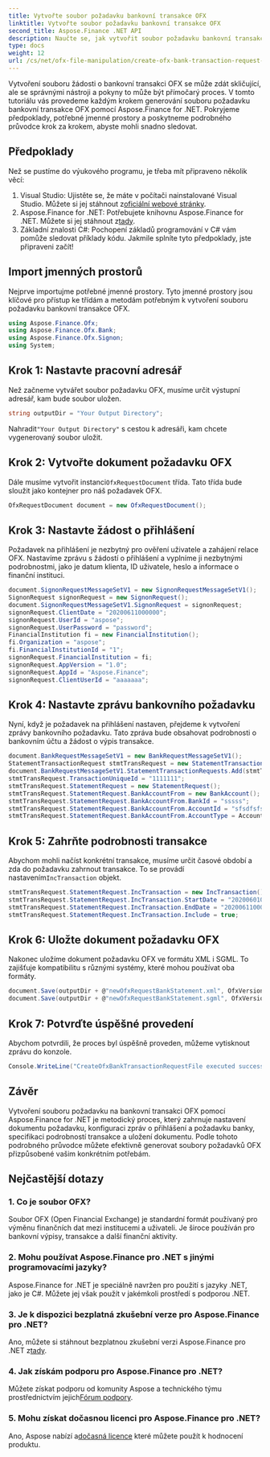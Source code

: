 ```yaml
---
title: Vytvořte soubor požadavku bankovní transakce OFX
linktitle: Vytvořte soubor požadavku bankovní transakce OFX
second_title: Aspose.Finance .NET API
description: Naučte se, jak vytvořit soubor požadavku bankovní transakce OFX pomocí Aspose.Finance for .NET s naším podrobným průvodcem krok za krokem. #Apose #Finance
type: docs
weight: 12
url: /cs/net/ofx-file-manipulation/create-ofx-bank-transaction-request-file/
---
```

Vytvoření souboru žádosti o bankovní transakci OFX se může zdát skličující, ale se správnými nástroji a pokyny to může být přímočarý proces. V tomto tutoriálu vás provedeme každým krokem generování souboru požadavku bankovní transakce OFX pomocí Aspose.Finance for .NET. Pokryjeme předpoklady, potřebné jmenné prostory a poskytneme podrobného průvodce krok za krokem, abyste mohli snadno sledovat.
## Předpoklady
Než se pustíme do výukového programu, je třeba mít připraveno několik věcí:
1.  Visual Studio: Ujistěte se, že máte v počítači nainstalované Visual Studio. Můžete si jej stáhnout z[oficiální webové stránky](https://visualstudio.microsoft.com/).
2.  Aspose.Finance for .NET: Potřebujete knihovnu Aspose.Finance for .NET. Můžete si jej stáhnout z[tady](https://releases.aspose.com/finance/net/).
3. Základní znalosti C#: Pochopení základů programování v C# vám pomůže sledovat příklady kódu.
Jakmile splníte tyto předpoklady, jste připraveni začít!
## Import jmenných prostorů
Nejprve importujme potřebné jmenné prostory. Tyto jmenné prostory jsou klíčové pro přístup ke třídám a metodám potřebným k vytvoření souboru požadavku bankovní transakce OFX.
```csharp
using Aspose.Finance.Ofx;
using Aspose.Finance.Ofx.Bank;
using Aspose.Finance.Ofx.Signon;
using System;
```
## Krok 1: Nastavte pracovní adresář
Než začneme vytvářet soubor požadavku OFX, musíme určit výstupní adresář, kam bude soubor uložen.
```csharp
string outputDir = "Your Output Directory";
```
 Nahradit`"Your Output Directory"` s cestou k adresáři, kam chcete vygenerovaný soubor uložit.
## Krok 2: Vytvořte dokument požadavku OFX
 Dále musíme vytvořit instanci`OfxRequestDocument` třída. Tato třída bude sloužit jako kontejner pro náš požadavek OFX.
```csharp
OfxRequestDocument document = new OfxRequestDocument();
```
## Krok 3: Nastavte žádost o přihlášení
Požadavek na přihlášení je nezbytný pro ověření uživatele a zahájení relace OFX. Nastavíme zprávu s žádostí o přihlášení a vyplníme ji nezbytnými podrobnostmi, jako je datum klienta, ID uživatele, heslo a informace o finanční instituci.
```csharp
document.SignonRequestMessageSetV1 = new SignonRequestMessageSetV1();
SignonRequest signonRequest = new SignonRequest();
document.SignonRequestMessageSetV1.SignonRequest = signonRequest;
signonRequest.ClientDate = "20200611000000";
signonRequest.UserId = "aspose";
signonRequest.UserPassword = "password";
FinancialInstitution fi = new FinancialInstitution();
fi.Organization = "aspose";
fi.FinancialInstitutionId = "1";
signonRequest.FinancialInstitution = fi;
signonRequest.AppVersion = "1.0";
signonRequest.AppId = "Aspose.Finance";
signonRequest.ClientUserId = "aaaaaaa";
```
## Krok 4: Nastavte zprávu bankovního požadavku
Nyní, když je požadavek na přihlášení nastaven, přejdeme k vytvoření zprávy bankovního požadavku. Tato zpráva bude obsahovat podrobnosti o bankovním účtu a žádost o výpis transakce.
```csharp
document.BankRequestMessageSetV1 = new BankRequestMessageSetV1();
StatementTransactionRequest stmtTransRequest = new StatementTransactionRequest();
document.BankRequestMessageSetV1.StatementTransactionRequests.Add(stmtTransRequest);
stmtTransRequest.TransactionUniqueId = "1111111";
stmtTransRequest.StatementRequest = new StatementRequest();
stmtTransRequest.StatementRequest.BankAccountFrom = new BankAccount();
stmtTransRequest.StatementRequest.BankAccountFrom.BankId = "sssss";
stmtTransRequest.StatementRequest.BankAccountFrom.AccountId = "sfsdfsfsdf";
stmtTransRequest.StatementRequest.BankAccountFrom.AccountType = AccountEnum.CHECKING;
```
## Krok 5: Zahrňte podrobnosti transakce
 Abychom mohli načíst konkrétní transakce, musíme určit časové období a zda do požadavku zahrnout transakce. To se provádí nastavením`IncTransaction` objekt.
```csharp
stmtTransRequest.StatementRequest.IncTransaction = new IncTransaction();
stmtTransRequest.StatementRequest.IncTransaction.StartDate = "20200601000000";
stmtTransRequest.StatementRequest.IncTransaction.EndDate = "20200611000000";
stmtTransRequest.StatementRequest.IncTransaction.Include = true;
```
## Krok 6: Uložte dokument požadavku OFX
Nakonec uložíme dokument požadavku OFX ve formátu XML i SGML. To zajišťuje kompatibilitu s různými systémy, které mohou používat oba formáty.
```csharp
document.Save(outputDir + @"newOfxRequestBankStatement.xml", OfxVersionEnum.V2x);
document.Save(outputDir + @"newOfxRequestBankStatement.sgml", OfxVersionEnum.V1x);
```
## Krok 7: Potvrďte úspěšné provedení
Abychom potvrdili, že proces byl úspěšně proveden, můžeme vytisknout zprávu do konzole.
```csharp
Console.WriteLine("CreateOfxBankTransactionRequestFile executed successfully.");
```
## Závěr
Vytvoření souboru požadavku na bankovní transakci OFX pomocí Aspose.Finance for .NET je metodický proces, který zahrnuje nastavení dokumentu požadavku, konfiguraci zpráv o přihlášení a požadavku banky, specifikaci podrobností transakce a uložení dokumentu. Podle tohoto podrobného průvodce můžete efektivně generovat soubory požadavků OFX přizpůsobené vašim konkrétním potřebám.
## Nejčastější dotazy
### 1. Co je soubor OFX?
Soubor OFX (Open Financial Exchange) je standardní formát používaný pro výměnu finančních dat mezi institucemi a uživateli. Je široce používán pro bankovní výpisy, transakce a další finanční aktivity.
### 2. Mohu používat Aspose.Finance pro .NET s jinými programovacími jazyky?
Aspose.Finance for .NET je speciálně navržen pro použití s jazyky .NET, jako je C#. Můžete jej však použít v jakémkoli prostředí s podporou .NET.
### 3. Je k dispozici bezplatná zkušební verze pro Aspose.Finance pro .NET?
Ano, můžete si stáhnout bezplatnou zkušební verzi Aspose.Finance pro .NET z[tady](https://releases.aspose.com/).
### 4. Jak získám podporu pro Aspose.Finance pro .NET?
 Můžete získat podporu od komunity Aspose a technického týmu prostřednictvím jejich[Fórum podpory](https://forum.aspose.com/c/finance/43).
### 5. Mohu získat dočasnou licenci pro Aspose.Finance pro .NET?
 Ano, Aspose nabízí a[dočasná licence](https://purchase.aspose.com/temporary-license/) které můžete použít k hodnocení produktu.